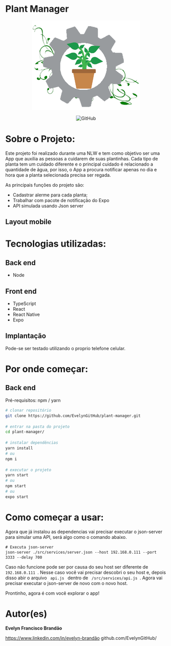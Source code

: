 # Plant Manager

<center>

<img src="https://github.com/EvelynGitHub/assets/blob/main/plant-manager/plant-manager.png" alt="Foto de Capa" />

</center>
<center>

![GitHub](https://img.shields.io/github/issues/EvelynGitHub/plant-manager)

</center>

# Sobre o Projeto:

<!-- [Demo do Projeto](https://link.para.demo.caso.houver) -->
Este projeto foi realizado durante uma NLW e tem como objetivo ser uma App que auxilia as pessoas a cuidarem de suas plantinhas.
Cada tipo de planta tem um cuidado diferente e o principal cuidado é relacionado a quantidade de água, por isso, o App a procura notificar apenas no dia e hora que a planta selecionada precisa ser regada.

As principais funções do projeto são:
- Cadastrar alerme para cada planta;
- Trabalhar com pacote de notificação do Expo
- API simulada usando Json server

## Layout mobile

<!-- ![Mobile 1](https://github.com/seu_user/pasta/mobile1.png) ![Mobile 2](https://github.com/seu_user/pasta/mobile2.png) 
![Mobile 1](https://github.com/EvelynGitHub/assets-readme/blob/main/img/home-mobile.png) ![Mobile 2](https://github.com/EvelynGitHub/assets-readme/blob/main/img/home-mobile.png)-->

# Tecnologias utilizadas:

## Back end

- Node

## Front end

- TypeScript
- React
- React Native
- Expo

## Implantação

Pode-se ser testado utilizando o proprio telefone celular.


# Por onde começar:

## Back end

Pré-requisitos: npm / yarn

```bash
# clonar repositório
git clone https://github.com/EvelynGitHub/plant-manager.git

# entrar na pasta do projeto 
cd plant-manager/

# instalar dependências
yarn install
# ou
npm i

# executar o projeto
yarn start
# ou
npm start
# ou
expo start
```

# Como começar a usar:

Agora que já instalou as dependencias vai precisar executar o json-server para simular uma API, será algo como o comando abaixo.

```hash
# Executa json-server
json-server ./src/services/server.json --host 192.168.0.111 --port 3333 --delay 700
```
Caso não funcione pode ser por causa do seu host ser diferente de <code> 192.168.0.111 </code>. Nesse caso você vai precisar descobri o seu host e, depois disso abir o arquivo <code> api.js </code> dentro de <code> /src/services/api.js </code>. Agora vai precisar executar o json-server de novo com o novo host.

Prontinho, agora é com você explorar o app!

# Autor(es)

**Evelyn Francisco Brandão**

https://www.linkedin.com/in/evelyn-brandão
github.com/EvelynGitHub/
